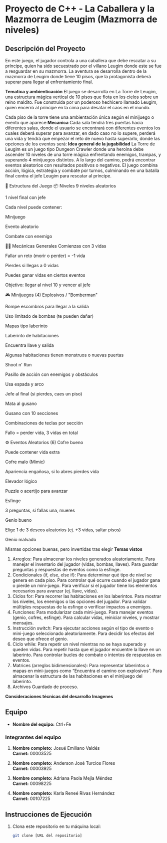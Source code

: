 # Proyecto de C++ - La Caballera y la Mazmorra de Leugim (Mazmorra de niveles)

## Descripción del Proyecto

En este juego, el jugador controla a una caballera que debe rescatar a su príncipe, quien ha sido secuestrado por el villano Leugim donde este se fue a resguardar en su mazmorra. La aventura se desarrolla dentro de la mazmorra de Leugim donde tiene 10 pisos, que la protagonista deberá superar para llegar al enfrentamiento final.

**Tematica y ambienticación**
El juego se desarrolla en La Torre de Leugim, una estructura mágica vertical de 10 pisos que flota en los cielos sobre un reino maldito. Fue construida por un poderoso hechicero llamado Leugim, quien encerró al príncipe en la cima para desatar el caos en el mundo.

Cada piso de la torre tiene una ambientación única según el minijuego o evento que aparece:**Mecanica**
Cada sala tendrá tres puertas hacia diferentes salas, donde el usuario se encontrará con diferentes eventos los cuales deberá superar para avanzar, en dado caso no lo supere, perderá una vida y tendrá que empezar el reto de nuevo hasta superarlo, donde las opciones de los eventos será:
**Idea general de la jugabilidad**
La Torre de Leugim es un juego tipo Dungeon Crawler donde una heroína debe ascender 10 niveles de una torre mágica enfrentando enemigos, trampas, y superando 4 minijuegos distintos. A lo largo del camino, podrá encontrar eventos aleatorios con resultados positivos o negativos. El juego combina acción, lógica, estrategia y combate por turnos, culminando en una batalla final contra el jefe Leugim para rescatar al príncipe.

🧱 Estructura del Juego
📦 Niveles
9 niveles aleatorios

1 nivel final con jefe

Cada nivel puede contener:

Minijuego

Evento aleatorio

Combate con enemigo

🧑‍💻 Mecánicas Generales
Comienzas con 3 vidas

Fallar un reto (morir o perder) = -1 vida

Pierdes si llegas a 0 vidas

Puedes ganar vidas en ciertos eventos

Objetivo: llegar al nivel 10 y vencer al jefe

🎮 Minijuegos (4)
Explosivos / "Bomberman"

Rompe escombros para llegar a la salida

Uso limitado de bombas (te pueden dañar)

Mapas tipo laberinto

Laberinto de habitaciones

Encuentra llave y salida

Algunas habitaciones tienen monstruos o nuevas puertas

Shoot n' Run

Pasillo de acción con enemigos y obstáculos

Usa espada y arco

Jefe al final (si pierdes, caes un piso)

Mata al gusano

Gusano con 10 secciones

Combinaciones de teclas por sección

Fallo = perder vida, 3 vidas en total

⚙️ Eventos Aleatorios (6)
Cofre bueno

Puede contener vida extra

Cofre malo (Mimic)

Apariencia engañosa, si lo abres pierdes vida

Elevador lógico

Puzzle o acertijo para avanzar

Esfinge

3 preguntas, si fallas una, mueres

Genio bueno

Elige 1 de 3 deseos aleatorios (ej. +3 vidas, saltar pisos)

Genio malvado

Mismas opciones buenas, pero invertidas tras elegir
**Temas vistos**
1. Arreglos: 
Para almacenar los niveles generados aleatoriamente.
Para manejar el inventario del jugador (vidas, bombas, llaves).
Para guardar preguntas y respuestas de eventos como la esfinge.
2. Condicionales (if, else, else if):
Para determinar qué tipo de nivel se genera en cada piso.
Para controlar qué ocurre cuando el jugador gana o pierde un mini-juego.
Para verificar si el jugador tiene los elementos necesarios para avanzar (ej. llave, vidas).
3. Ciclos for:
Para recorrer las habitaciones en los laberintos.
Para mostrar los niveles, los enemigos o las opciones del jugador.
Para validar múltiples respuestas de la esfinge o verificar impactos a enemigos.
4. Funciones:
Para modularizar cada mini-juego.
Para manejar eventos (genio, cofres, esfinge).
Para calcular vidas, reiniciar niveles, y mostrar mensajes.
5. Instrucción switch:
Para ejecutar acciones según el tipo de evento o mini-juego seleccionado aleatoriamente.
Para decidir los efectos del deseo que ofrece el genio.
6. Ciclo while:
Para repetir un nivel mientras no se haya superado y queden vidas.
Para repetir hasta que el jugador encuentre la llave en un laberinto.
Para controlar bucles de combate o intentos de respuestas en eventos.
7. Matrices (arreglos bidimensionales):
Para representar laberintos o mapas en mini-juegos como “Encuentra el camino con explosivos”.
Para almacenar la estructura de las habitaciones en el minijuego del laberinto.
8. Archivos
Guardado de proceso.

**Consideraciones técnicas del desarrollo**
**Imagenes**



## Equipo

- **Nombre del equipo:** Ctrl+Fe

### Integrantes del equipo

1. **Nombre completo:** Josué Emiliano Valdés  
   **Carnet:** 00003525

2. **Nombre completo:** Anderson José Turcios Flores  
   **Carnet:** 00003925

3. **Nombre completo:** Adriana Paola Mejía Méndez  
   **Carnet:** 00098225
   
4. **Nombre completo:** Karla Reneé Rivas Hernández  
   **Carnet:** 00107225
   
## Instrucciones de Ejecución

1. Clona este repositorio en tu máquina local:
   ```bash
   git clone [URL del repositorio]
